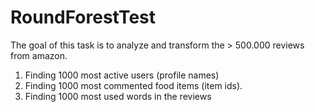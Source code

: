 # RoundForestTest
The goal of this task is to analyze and transform the > 500.000 reviews from amazon. 
1) Finding 1000 most active users (profile names)
2) Finding 1000 most commented food items (item ids).
3) Finding 1000 most used words in the reviews

